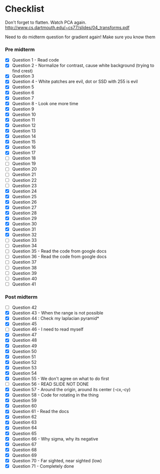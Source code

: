 # Checklist
Don't forget to flatten.
Watch PCA again.
http://www.cs.dartmouth.edu/~cs77/slides/04_transforms.pdf

Need to do midterm question for gradient again! Make sure you know them

### Pre midterm
- [x] Question 1 - Read code
- [x] Question 2 - Normalize for contrast, cause white background (trying to find crest)
- [x] Question 3
- [x] Question 4 - White patches are evil, dot or SSD with 255 is evil
- [x] Question 5 
- [x] Question 6 
- [x] Question 7
- [x] Question 8 - Look one more time
- [x] Question 9
- [x] Question 10
- [x] Question 11
- [x] Question 12
- [x] Question 13
- [x] Question 14
- [x] Question 15
- [x] Question 16
- [x] Question 17
- [ ] Question 18
- [ ] Question 19
- [ ] Question 20
- [ ] Question 21
- [ ] Question 22
- [ ] Question 23
- [x] Question 24
- [x] Question 25
- [x] Question 26
- [x] Question 27
- [x] Question 28
- [x] Question 29
- [x] Question 30
- [x] Question 31
- [x] Question 32
- [ ] Question 33
- [ ] Question 34
- [ ] Question 35 - Read the code from google docs
- [ ] Question 36 - Read the code from google docs
- [ ] Question 37
- [ ] Question 38
- [ ] Question 39
- [ ] Question 40
- [ ] Question 41

### Post midterm
- [ ] Question 42
- [x] Question 43 - When the range is not possible
- [x] Question 44 : Check my laplacian pyramid*
- [x] Question 45
- [ ] Question 46 - I need to read myself
- [x] Question 47
- [x] Question 48
- [x] Question 49
- [x] Question 50
- [x] Question 51
- [x] Question 52
- [x] Question 53
- [x] Question 54
- [x] Question 55 - We don't agree on what to do first
- [ ] Question 56 - READ SLIDE NOT DONE
- [x] Question 57 - Around the origin, around its center (-cx,-cy)
- [x] Question 58 - Code for rotating in the thing
- [x] Question 59
- [x] Question 60
- [x] Question 61 - Read the docs
- [x] Question 62
- [x] Question 63
- [x] Question 64
- [x] Question 65
- [x] Question 66 - Why sigma, why its negative
- [x] Question 67
- [x] Question 68
- [x] Question 69
- [x] Question 70 - Far sighted, near sighted (low)
- [x] Question 71 - Completely done
